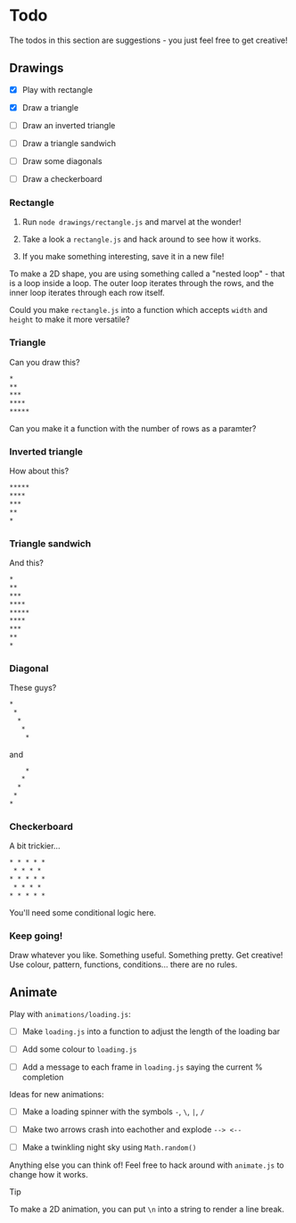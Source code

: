 # Todo

The todos in this section are suggestions - you just feel free to get creative!

## Drawings

- [x] Play with rectangle

- [x] Draw a triangle

- [ ] Draw an inverted triangle

- [ ] Draw a triangle sandwich

- [ ] Draw some diagonals

- [ ] Draw a checkerboard

### Rectangle

1. Run `node drawings/rectangle.js` and marvel at the wonder!

1. Take a look a `rectangle.js` and hack around to see how it works.

1. If you make something interesting, save it in a new file!

To make a 2D shape, you are using something called a "nested loop" - that is a
loop inside a loop. The outer loop iterates through the rows, and the inner loop
iterates through each row itself.

Could you make `rectangle.js` into a function which accepts `width` and `height`
to make it more versatile?

### Triangle

Can you draw this?

```txt
*
**
***
****
*****
```

Can you make it a function with the number of rows as a paramter?

### Inverted triangle

How about this?

```txt
*****
****
***
**
*
```

### Triangle sandwich

And this?

```txt
*
**
***
****
*****
****
***
**
*
```

### Diagonal

These guys?

```txt
*
 *
  *
   *
    *
```

and

```txt
    *
   *
  *
 *
*
```

### Checkerboard

A bit trickier...

```txt
* * * * *
 * * * *
* * * * *
 * * * *
* * * * *
```

You'll need some conditional logic here.

### Keep going!

Draw whatever you like. Something useful. Something pretty. Get creative! Use
colour, pattern, functions, conditions... there are no rules.

## Animate

Play with `animations/loading.js`:

- [ ] Make `loading.js` into a function to adjust the length of the loading bar

- [ ] Add some colour to `loading.js`

- [ ] Add a message to each frame in `loading.js` saying the current %
      completion

Ideas for new animations:

- [ ] Make a loading spinner with the symbols `-`, `\`, `|`, `/`

- [ ] Make two arrows crash into eachother and explode `--> <--`

- [ ] Make a twinkling night sky using `Math.random()`

Anything else you can think of! Feel free to hack around with `animate.js` to
change how it works.

> [!TIP]
>
> To make a 2D animation, you can put `\n` into a string to render a line break.

